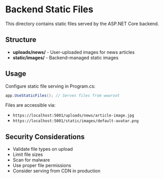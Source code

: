 # Backend Static Files

This directory contains static files served by the ASP.NET Core backend.

## Structure

- **uploads/news/** - User-uploaded images for news articles
- **static/images/** - Backend-managed static images

## Usage

Configure static file serving in Program.cs:

```csharp
app.UseStaticFiles(); // Serves files from wwwroot
```

Files are accessible via:
- `https://localhost:5001/uploads/news/article-image.jpg`
- `https://localhost:5001/static/images/default-avatar.png`

## Security Considerations

- Validate file types on upload
- Limit file sizes
- Scan for malware
- Use proper file permissions
- Consider serving from CDN in production